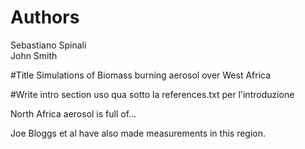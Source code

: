 # Authors
Sebastiano Spinali	
John Smith

#Title
Simulations of Biomass burning aerosol over West Africa

#Write intro section
uso qua sotto la references.txt per l'introduzione

North Africa aerosol is full of...

Joe Bloggs et al have also made measurements in this region.


